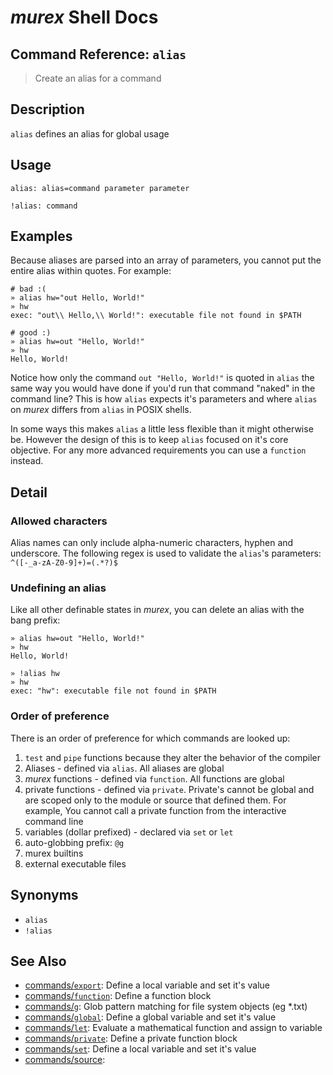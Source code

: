 # _murex_ Shell Docs

## Command Reference: `alias`

> Create an alias for a command

## Description

`alias` defines an alias for global usage

## Usage

    alias: alias=command parameter parameter
    
    !alias: command

## Examples

Because aliases are parsed into an array of parameters, you cannot put the
entire alias within quotes. For example:

    # bad :(
    » alias hw="out Hello, World!"
    » hw
    exec: "out\\ Hello,\\ World!": executable file not found in $PATH
    
    # good :)
    » alias hw=out "Hello, World!"
    » hw
    Hello, World!
    
Notice how only the command `out "Hello, World!"` is quoted in `alias` the
same way you would have done if you'd run that command "naked" in the command
line? This is how `alias` expects it's parameters and where `alias` on _murex_
differs from `alias` in POSIX shells.

In some ways this makes `alias` a little less flexible than it might
otherwise be. However the design of this is to keep `alias` focused on it's
core objective. For any more advanced requirements you can use a `function`
instead.

## Detail

### Allowed characters

Alias names can only include alpha-numeric characters, hyphen and underscore.
The following regex is used to validate the `alias`'s parameters:
`^([-_a-zA-Z0-9]+)=(.*?)$`

### Undefining an alias

Like all other definable states in _murex_, you can delete an alias with the
bang prefix:

    » alias hw=out "Hello, World!"
    » hw
    Hello, World!
    
    » !alias hw
    » hw
    exec: "hw": executable file not found in $PATH
    
### Order of preference

There is an order of preference for which commands are looked up:
1. `test` and `pipe` functions because they alter the behavior of the compiler
2. Aliases - defined via `alias`. All aliases are global
3. _murex_ functions - defined via `function`. All functions are global
4. private functions - defined via `private`. Private's cannot be global and
   are scoped only to the module or source that defined them. For example, You
   cannot call a private function from the interactive command line
5. variables (dollar prefixed) - declared via `set` or `let`
6. auto-globbing prefix: `@g`
7. murex builtins
8. external executable files

## Synonyms

* `alias`
* `!alias`


## See Also

* [commands/`export`](../commands/export.md):
  Define a local variable and set it's value
* [commands/`function`](../commands/function.md):
  Define a function block
* [commands/`g`](../commands/g.md):
  Glob pattern matching for file system objects (eg *.txt)
* [commands/`global`](../commands/global.md):
  Define a global variable and set it's value
* [commands/`let`](../commands/let.md):
  Evaluate a mathematical function and assign to variable
* [commands/`private`](../commands/private.md):
  Define a private function block
* [commands/`set`](../commands/set.md):
  Define a local variable and set it's value
* [commands/source](../commands/source.md):
  